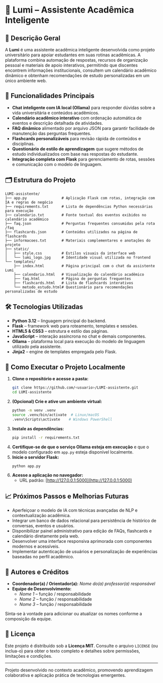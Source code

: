 # 🌟 Lumi – Assistente Acadêmica Inteligente

## 🧾 Descrição Geral
A **Lumi** é uma assistente acadêmica inteligente desenvolvida como projeto universitário para apoiar estudantes em suas rotinas acadêmicas. A plataforma combina automação de respostas, recursos de organização pessoal e materiais de apoio interativos, permitindo que discentes encontrem informações institucionais, consultem um calendário acadêmico dinâmico e obtenham recomendações de estudo personalizadas em um único ambiente web.

## 🤖 Funcionalidades Principais
- **Chat inteligente com IA local (Ollama)** para responder dúvidas sobre a vida universitária e conteúdos acadêmicos.
- **Calendário acadêmico interativo** com ordenação automática de eventos e descrição detalhada de atividades.
- **FAQ dinâmico** alimentado por arquivo JSON para garantir facilidade de manutenção das perguntas frequentes.
- **Flashcards personalizáveis** para revisão rápida de conteúdos e disciplinas.
- **Questionário de estilo de aprendizagem** que sugere métodos de estudo individualizados com base nas respostas do estudante.
- **Integração completa com Flask** para gerenciamento de rotas, sessões e comunicação com o modelo de linguagem.

## 🗂️ Estrutura do Projeto
```text
LUMI-assistente/
├── app.py                # Aplicação Flask com rotas, integração com IA e regras de negócio
├── requirements.txt      # Lista de dependências Python necessárias para execução
├── calendario.txt        # Fonte textual dos eventos exibidos no calendário acadêmico
├── faq.json              # Perguntas frequentes consumidas pela rota /faq
├── flashcards.json       # Conteúdos utilizados na página de flashcards
├── informacoes.txt       # Materiais complementares e anotações do projeto
├── static/
│   ├── style.css         # Estilos visuais da interface web
│   └── lumi_logo.jpg     # Identidade visual utilizada no frontend
└── templates/
    ├── index.html        # Página principal com o chat da assistente Lumi
    ├── calendario.html   # Visualização do calendário acadêmico
    ├── faq.html          # Página de perguntas frequentes
    ├── flashcards.html   # Lista de flashcards interativos
    └── metodo_estudo.html# Questionário para recomendações personalizadas de estudo
```

## 🛠️ Tecnologias Utilizadas
- **Python 3.12** – linguagem principal do backend.
- **Flask** – framework web para roteamento, templates e sessões.
- **HTML5 & CSS3** – estrutura e estilo das páginas.
- **JavaScript** – interação assíncrona no chat e demais componentes.
- **Ollama** – plataforma local para execução do modelo de linguagem utilizado pela assistente.
- **Jinja2** – engine de templates empregada pelo Flask.

## 🚀 Como Executar o Projeto Localmente
1. **Clone o repositório e acesse a pasta:**
   ```bash
   git clone https://github.com/<usuario>/LUMI-assistente.git
   cd LUMI-assistente
   ```
2. **(Opcional) Crie e ative um ambiente virtual:**
   ```bash
   python -m venv .venv
   source .venv/bin/activate  # Linux/macOS
   .venv\Scripts\activate    # Windows PowerShell
   ```
3. **Instale as dependências:**
   ```bash
   pip install -r requirements.txt
   ```
4. **Certifique-se de que o serviço Ollama esteja em execução** e que o modelo configurado em `app.py` esteja disponível localmente.
5. **Inicie o servidor Flask:**
   ```bash
   python app.py
   ```
6. **Acesse a aplicação no navegador:**
   - URL padrão: [http://127.0.0.1:5000](http://127.0.0.1:5000)

## 📈 Próximos Passos e Melhorias Futuras
- Aperfeiçoar o modelo de IA com técnicas avançadas de NLP e contextualização acadêmica.
- Integrar um banco de dados relacional para persistência de histórico de conversas, eventos e usuários.
- Disponibilizar painel administrativo para edição de FAQs, flashcards e calendário diretamente pela web.
- Desenvolver uma interface responsiva aprimorada com componentes modernos e acessíveis.
- Implementar autenticação de usuários e personalização de experiências baseadas no perfil acadêmico.

## 👥 Autores e Créditos
- **Coordenador(a) / Orientador(a):** _Nome do(a) professor(a) responsável_
- **Equipe de Desenvolvimento:**
  - _Nome 1_ – função / responsabilidade
  - _Nome 2_ – função / responsabilidade
  - _Nome 3_ – função / responsabilidade

Sinta-se à vontade para adicionar ou atualizar os nomes conforme a composição da equipe.

## 📄 Licença
Este projeto é distribuído sob a **Licença MIT**. Consulte o arquivo `LICENSE` (ou inclua-o) para obter o texto completo e detalhes sobre permissões, limitações e condições.

---
Projeto desenvolvido no contexto acadêmico, promovendo aprendizagem colaborativa e aplicação prática de tecnologias emergentes.
